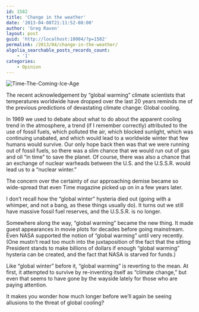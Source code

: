```yaml
---
id: 1582
title: 'Change in the weather'
date: '2013-04-08T21:11:52-08:00'
author: 'Greg Raven'
layout: post
guid: 'http://localhost:10004/?p=1582'
permalink: /2013/04/change-in-the-weather/
algolia_searchable_posts_records_count:
    - '1'
categories:
    - Opinion
---
```


![Time-The-Coming-Ice-Age](https://www.gregraven.us/_assets/img/2013/04/Time-The-Coming-Ice-Age.jpg)  
  
The recent acknowledgement by “global warming” climate scientists that temperatures worldwide have dropped over the last 20 years reminds me of the previous predictions of devastating climate change: Global cooling.

In 1969 we used to debate about what to do about the apparent cooling trend in the atmosphere, a trend (if I remember correctly) attributed to the use of fossil fuels, which polluted the air, which blocked sunlight, which was continuing unabated, and which would lead to a worldwide winter that few humans would survive. Our only hope back then was that we were running out of fossil fuels, so there was a slim chance that we would run out of gas and oil “in time” to save the planet. Of course, there was also a chance that an exchange of nuclear warheads between the U.S. and the U.S.S.R. would lead us to a “nuclear winter.”

The concern over the certainty of our approaching demise became so wide-spread that even Time magazine picked up on in a few years later.

I don’t recall how the “global winter” hysteria died out (going with a whimper, and not a bang, as these things usually do). It turns out we still have massive fossil fuel reserves, and the U.S.S.R. is no longer.

Somewhere along the way, “global warming” became the new thing. It made guest appearances in movie plots for decades before going mainstream. Even NASA supported the notion of “global warming” until very recently. (One mustn’t read too much into the juxtaposition of the fact that the sitting President stands to make billions of dollars if enough “global warming” hysteria can be created, and the fact that NASA is starved for funds.)

Like “global winter” before it, “global warming” is reverting to the mean. At first, it attempted to survive by re-inventing itself as “climate change,” but even that seems to have gone by the wayside lately for those who are paying attention.

It makes you wonder how much longer before we’ll again be seeing allusions to the threat of global cooling?